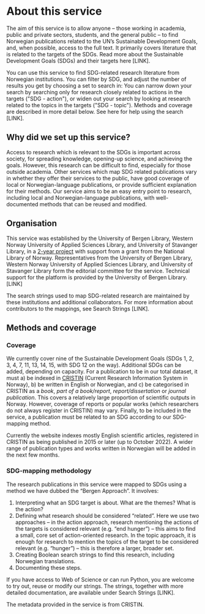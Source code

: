 # About this service

The aim of this service is to allow anyone – those working in academia, public and private sectors, students, and the general public – to find Norwegian publications related to the UN’s Sustainable Development Goals, and, when possible, access to the full text. It primarily covers literature that is related to the targets of the SDGs. Read more about the Sustainable Development Goals (SDGs) and their targets here [LINK].

You can use this service to find SDG-related research literature from Norwegian institutions. You can filter by SDG, and adjust the number of results you get by choosing a set to search in: You can narrow down your search by searching only for research closely related to actions in the targets ("SDG - action"), or widen out your search by looking at research related to the topics in the targets ("SDG - topic"). Methods and coverage are described in more detail below. See here for help using the search [LINK].

## Why did we set up this service?

Access to research which is relevant to the SDGs is important across society, for spreading knowledge, opening-up science, and achieving the goals. However, this research can be difficult to find, especially for those outside academia. Other services which map SDG related publications vary in whether they offer their services to the public, have good coverage of local or Norwegian-language publications, or provide sufficient explanation for their methods. Our service aims to be an easy entry point to research, including local and Norwegian-language publications, with well-documented methods that can be reused and modified.

## Organisation

This service was established by the University of Bergen Library, Western Norway University of Applied Sciences Library, and University of Stavanger Library, in a [2-year project](https://www.uib.no/en/ub/148804/sustainable-development-research-all-%E2%80%93-transparent-mapping-and-discovery-tool]) with support from a grant from the National Library of Norway. Representatives from the University of Bergen Library, Western Norway University of Applied Sciences Library, and University of Stavanger Library form the editorial committee for the service. Technical support for the platform is provided by the University of Bergen Library. [LINK]

The search strings used to map SDG-related research are maintained by these institutions and additional collaborators. For more information about contributors to the mappings, see Search Strings [LINK].

## Methods and coverage

### Coverage

We currently cover nine of the Sustainable Development Goals (SDGs 1, 2, 3, 4, 7, 11, 13, 14, 15, with SDG 12 on the way). Additional SDGs can be added, depending on capacity. For a publication to be in our total dataset, it must a) be indexed in [CRISTIN](https://www.cristin.no/) (Current Research Information System in Norway), b) be written in English or Norwegian, and c) be categorised in CRISTIN as a *book*, *part of a book/report*, *report/dissertation* or *journal publication*. This covers a relatively large proportion of scientific outputs in Norway. However, coverage of reports or popular works (which researchers do not always register in CRISTIN) may vary. Finally, to be included in the service, a publication must be related to an SDG according to our SDG-mapping method.

Currently the website indexes mostly English scientific articles, registered in CRISTIN as being published in 2015 or later (up to October 2022). A wider range of publication types and works written in Norwegian will be added in the next few months.

### SDG-mapping methodology

The research publications in this service were mapped to SDGs using a method we have dubbed the “Bergen Approach”. It involves: 

1)	Interpreting what an SDG target is about. What are the themes? What is the action?
2)	Defining what research should be considered “related”. Here we use two approaches – in the action approach, research mentioning the actions of the targets is considered relevant (e.g. “end hunger”) – this aims to find a small, core set of action-oriented research. In the topic approach, it is enough for research to mention the topics of the target to be considered relevant (e.g. “hunger”) – this is therefore a larger, broader set.
3)	Creating Boolean search strings to find this research, including Norwegian translations.
4)	Documenting these steps.

If you have access to Web of Science or can run Python, you are welcome to try out, reuse or modify our strings. The strings, together with more detailed documentation, are available under Search Strings [LINK]. 

The metadata provided in the service is from CRISTIN. 
